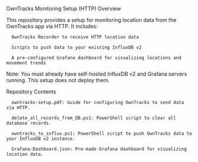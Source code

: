 OwnTracks Monitoring Setup (HTTP)
Overview

This repository provides a setup for monitoring location data from the OwnTracks app via HTTP. It includes:

      OwnTracks Recorder to receive HTTP location data

      Scripts to push data to your existing InfluxDB v2

      A pre-configured Grafana dashboard for visualizing locations and movement trends

Note: You must already have self-hosted InfluxDB v2 and Grafana servers running. This setup does not deploy them.

Repository Contents

      owntracks-setup.pdf: Guide for configuring OwnTracks to send data via HTTP.

      delete_all_records_from_DB.ps1: PowerShell script to clear all database records.

      owntracks_to_influx.ps1: PowerShell script to push OwnTracks data to your InfluxDB v2 instance.

      Grafana-Dashboard.json: Pre-made Grafana dashboard for visualizing location data.
